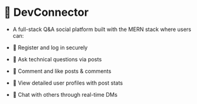 # 🚀 DevConnector

- A full-stack Q&A social platform built with the MERN stack where users can:

- 🔐 Register and log in securely

- 📝 Ask technical questions via posts

- 💬 Comment and like posts & comments

- 👤 View detailed user profiles with post stats

- 💬 Chat with others through real-time DMs
